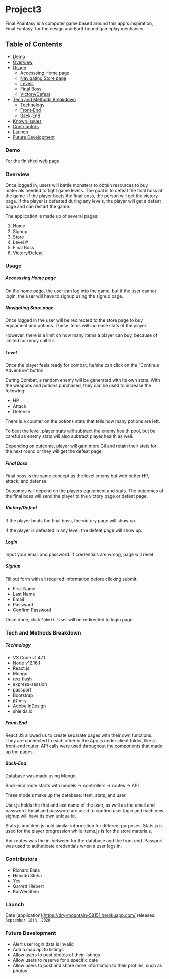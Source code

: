 # Project3

Final Phantasy is a computer game based around this app's inspiration, Final Fantasy, for the design and Earthbound gameplay mechanics. 

## Table of Contents

* [Demo](#demo)
* [Overview](#overview)
* [Usage](#usage)
    - [Accesssing Home page](#accessinghomepage)
    - [Navigating Store page](#navigatingstore)
    - [Levels](#levels)
    - [Final Boss](#finalboss)
    - [Victory/Defeat](#victorydefeat)
* [Tech and Methods Breakdown](#techandmethodbreakdown)
    - [Technology](#technology)
    - [Front-End](#frontend)
    - [Back-End](#backend)
* [Known Issues](#knownissues)
* [Contributors](#contributors)
* [Launch](#launch)
* [Future Development](#futuredevelopment)

### Demo

For the [finished web page](https://dry-mountain-58151.herokuapp.com/)

### Overview

Once logged in, users will battle monsters to obtain resources to buy materials needed to fight game levels. The goal is to defeat the final boss of the game. If the player beats the final boss, the person will get the victory page. If the player is defeated during any levels, the player will get a defeat page and can restart the game.

The application is made up of several pages:
1. Home
2. Signup
3. Store
4. Level #
5. Final Boss
6. Victory/Defeat

### Usage

##### Accesssing Home page

On the home page, the user can log into the game, but if the user cannot login, the user will have to signup using the signup page.

##### Navigating Store page

Once logged in the user will be redirected to the store page to buy equipment and potions. These items will increase stats of the player.

However, there is a limit on how many items a player can buy, because of limited currency call Gil. 

##### Level #

Once the player feels ready for combat, he/she can click on the "Continue Adventure" button. 

During Combat, a random enemy will be generated with its own stats. With the weapons and potions purchased, they can be used to increase the following:
- HP
- Attack
- Defense

There is a counter on the potions stats that tells how many potions are left.

To beat the level, player stats will subtract the enemy health pool, but be careful as enemy stats will also subtract player health as well.

Depending on outcome, player will gain more Gil and retain their stats for the next round or they will get the defeat page.

##### Final Boss

Final boss is the same concept as the level enemy but with better HP, attack, and defense.

Outcomes will depend on the players equipment and stats. The outcomes of the final boss will send the player to the victory page or defeat page.

##### Victory/Defeat

If the player beats the final boss, the victory page will show up.

If the player is defeated in any level, the defeat page will show up.

##### Login

Input your email and password. If credentials are wrong, page will reset.

##### Signup

Fill out form with all required information before clicking submit:
* First Name
* Last Name
* Email
* Password
* Confirm Password

Once done, click `Submit`. User will be redirected to login page.

### Tech and Methods Breakdown

##### Technology

* VS Code v1.47.1
* Node v12.16.1
* React.js
* Mongo
* req-flash
* express-session
* passport
* Bootstrap
* jQuery
* Adobe InDesign
* shields.io

##### Front-End

React JS allowed us to create separate pages with their own functions. They are connected to each other in the App.js under client folder, like a front-end router. API calls were used throughout the components that made up the pages.

##### Back-End

Database was made using Mongo. 

Back-end route starts with models -> controllers -> routes -> API 

Three models make up the database: item, stats, and user. 

User.js holds the first and last name of the user, as well as the email and password. Email and password are used to confirm user login and each new signup will have its own unique id.

Stats.js and item.js hold similar information for different purposes. Stats.js is used for the player progression while items.js is for the store materials.  

Api-routes was the in-between for the database and the front end. Passport was used to autheticate credentials when a user logs in. 

### Contributors

* Richard Biala
* Himadri SInha
* Yev 
* Garrett Hiebert
* KaiWei Shen

### Launch

Date [application](https://dry-mountain-58151.herokuapp.com/ releases: `September 18th, 2020`

### Future Development

* Alert user login data is invalid
* Add a map api to listings
* Allow users to post photos of their listings
* Allow users to reserve for a specific date
* Allow users to post and share more information to their profiles, such as photos